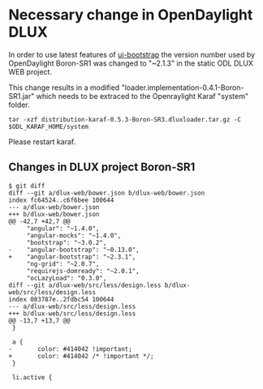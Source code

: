 # Necessary change in OpenDaylight DLUX

In order to use latest features of [ui-bootstrap](https://angular-ui.github.io/bootstrap/) the version number used by OpenDaylight Boron-SR1 was changed to  "~2.1.3" in the static ODL DLUX WEB project.

This change results in a modified "loader.implementation-0.4.1-Boron-SR1.jar" which needs to be extraced to the Openraylight Karaf "system" folder.
```
tar -xzf distribution-karaf-0.5.3-Boron-SR3.dluxloader.tar.gz -C $ODL_KARAF_HOME/system
```

Please restart karaf.

## Changes in DLUX project Boron-SR1
```
$ git diff 
diff --git a/dlux-web/bower.json b/dlux-web/bower.json
index fc64524..c6f6bee 100644
--- a/dlux-web/bower.json
+++ b/dlux-web/bower.json
@@ -42,7 +42,7 @@
     "angular": "~1.4.0",
     "angular-mocks": "~1.4.0",
     "bootstrap": "~3.0.2",
-    "angular-bootstrap": "~0.13.0",
+    "angular-bootstrap": "~2.3.1",
     "ng-grid": "~2.0.7",
     "requirejs-domready": "~2.0.1",
     "ocLazyLoad": "0.3.0",
diff --git a/dlux-web/src/less/design.less b/dlux-web/src/less/design.less
index 083787e..2fdbc54 100644
--- a/dlux-web/src/less/design.less
+++ b/dlux-web/src/less/design.less
@@ -13,7 +13,7 @@
 }
 
 a {
-       color: #414042 !important;
+       color: #414042 /* !important */;
 }
 
 li.active {
```
